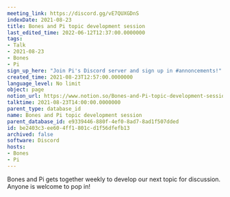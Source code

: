 ```yaml
---
meeting_link: https://discord.gg/vE7QUXGDnS
indexDate: 2021-08-23
title: Bones and Pi topic development session
last_edited_time: 2022-06-12T12:37:00.0000000
tags:
- Talk
- 2021-08-23
- Bones
- Pi
sign_up_here: "Join Pi's Discord server and sign up in #annoncements!"
created_time: 2021-08-23T12:57:00.0000000
language_level: No limit
object: page
notion_url: https://www.notion.so/Bones-and-Pi-topic-development-session-be2403c3ee604ff1801cd1f56dfefb13
talktime: 2021-08-23T14:00:00.0000000
parent_type: database_id
name: Bones and Pi topic development session
parent_database_id: e9339446-880f-4ef0-8ad7-8ad1f507dded
id: be2403c3-ee60-4ff1-801c-d1f56dfefb13
archived: false
software: Discord
hosts:
- Bones
- Pi
---
```


Bones and Pi gets together weekly to develop our next topic for discussion.
Anyone is welcome to pop in!










